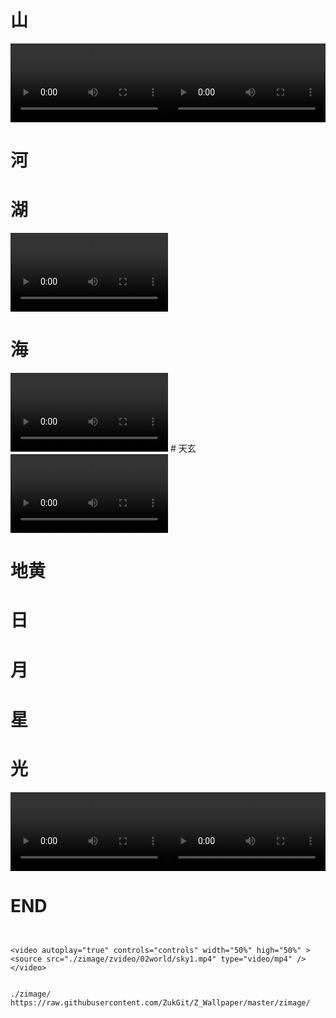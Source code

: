 # 山

<video autoplay="true" controls="controls" width="50%" high="50%" >
<source src="./zimage/zvideo/02world/mountain1.mp4" type="video/mp4" />
</video><video autoplay="true" controls="controls" width="50%" high="50%" >
<source src="./zimage/zvideo/02world/lake1.mp4" type="video/mp4" />
</video>



# 河



# 湖

<video autoplay="true" controls="controls" width="50%" high="50%" >
<source src="./zimage/zvideo/02world/lake1.mp4" type="video/mp4" />
</video>


# 海
<video autoplay="true" controls="controls" width="50%" high="50%" >
<source src="./zimage/zvideo/02world/ocean1.mp4" type="video/mp4" />
</video>
# 天玄

<video autoplay="true" controls="controls" width="50%" high="50%" >
<source src="./zimage/zvideo/02world/sky1.mp4" type="video/mp4" />
</video>



# 地黄


# 日


# 月


# 星



# 光

<video autoplay="true" controls="controls" width="50%" high="50%" >
<source src="./zimage/zvideo/02world/light1.mp4" type="video/mp4" />
</video><video autoplay="true" controls="controls" width="50%" high="50%" >
<source src="./zimage/zvideo/02world/light2.mp4" type="video/mp4" />
</video>

# END
```


<video autoplay="true" controls="controls" width="50%" high="50%" >
<source src="./zimage/zvideo/02world/sky1.mp4" type="video/mp4" />
</video>


./zimage/
https://raw.githubusercontent.com/ZukGit/Z_Wallpaper/master/zimage/


```



